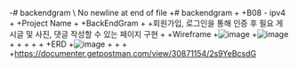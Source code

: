-# backendgram
\ No newline at end of file
+# backendgram
+
+B08 - ipv4
+
+Project Name
+
+BackEndGram
+
+회원가입, 로그인을 통해 인증 후 필요 게시글 및 사진, 댓글 작성할 수 있는 페이지 구현
+
+Wireframe
+![image](https://github.com/hoonssss/backendgram/assets/124040137/c9b2c819-2d99-4bd5-81f8-9a859f5b76e4)
+![image](https://github.com/hoonssss/backendgram/assets/124040137/d57cfe8d-8888-433c-9a6a-3f6b9c0e7045)
+
+
+​
+
+
+ERD
+![image](https://github.com/hoonssss/backendgram/assets/124040137/50ac932e-6818-4dbc-b75f-719ea2ba57e9)
+
+
+
+https://documenter.getpostman.com/view/30871154/2s9YeBcsdG

